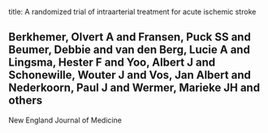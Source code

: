 title: A randomized trial of intraarterial treatment for acute ischemic stroke

## Berkhemer, Olvert A and Fransen, Puck SS and Beumer, Debbie and van den Berg, Lucie A and Lingsma, Hester F and Yoo, Albert J and Schonewille, Wouter J and Vos, Jan Albert and Nederkoorn, Paul J and Wermer, Marieke JH and others
New England Journal of Medicine

